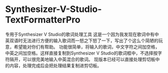 # Synthesizer-V-Studio-TextFormatterPro
专用于Synthesizer V Studio的歌词处理工具
这是一个因为我发现在歌词中有中英双语时无法进行方便的输入歌词而一怒之下怒了一下，写出了个这么个简陋的玩意，希望能对你们有帮助。
功能很简单，将输入的歌词，中文字符之间加空格，中英之间加空格。这样直接复制到Synthesizer V Studio的歌词框中，不选择按字符隔开，可以很完美地输入中英混合的歌词。
现版本已经可以直接处理剪切板中的内容，处理完成后会把处理结果复制进剪切板。
